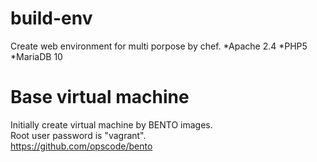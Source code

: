 build-env
=========
Create web environment for multi porpose by chef.
*Apache 2.4
*PHP5
*MariaDB 10

Base virtual machine
=========
Initially create virtual machine by BENTO images.  
Root user password is "vagrant".  
<https://github.com/opscode/bento>  
